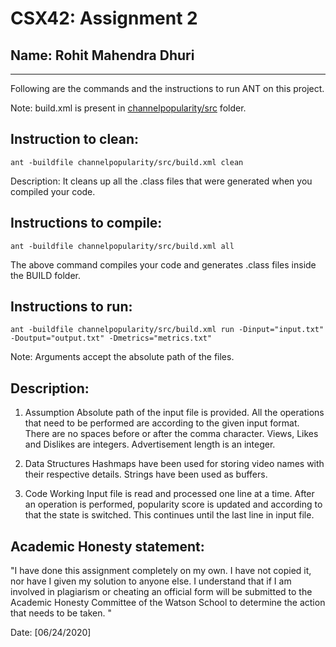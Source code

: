 # CSX42: Assignment 2
## Name: Rohit Mahendra Dhuri

-----------------------------------------------------------------------

Following are the commands and the instructions to run ANT on this project.


Note: build.xml is present in [channelpopularity/src](./channelpopularity/src/) folder.

## Instruction to clean:

```commandline
ant -buildfile channelpopularity/src/build.xml clean
```

Description: It cleans up all the .class files that were generated when you
compiled your code.

## Instructions to compile:

```commandline
ant -buildfile channelpopularity/src/build.xml all
```
The above command compiles your code and generates .class files inside the BUILD folder.

## Instructions to run:

```commandline
ant -buildfile channelpopularity/src/build.xml run -Dinput="input.txt" -Doutput="output.txt" -Dmetrics="metrics.txt"
```
Note: Arguments accept the absolute path of the files.


## Description:
1. Assumption
Absolute path of the input file is provided.
All the operations that need to be performed are according to the given input format.
There are no spaces before or after the comma character.
Views, Likes and Dislikes are integers. 
Advertisement length is an integer.

2. Data Structures
Hashmaps have been used for storing video names with their respective details.
Strings have been used as buffers.

3. Code Working
Input file is read and processed one line at a time. After an operation is performed, popularity score is updated and according to that the state is switched. This continues until the last line in input file.


## Academic Honesty statement:

"I have done this assignment completely on my own. I have not copied
it, nor have I given my solution to anyone else. I understand that if
I am involved in plagiarism or cheating an official form will be
submitted to the Academic Honesty Committee of the Watson School to
determine the action that needs to be taken. "

Date: [06/24/2020]


